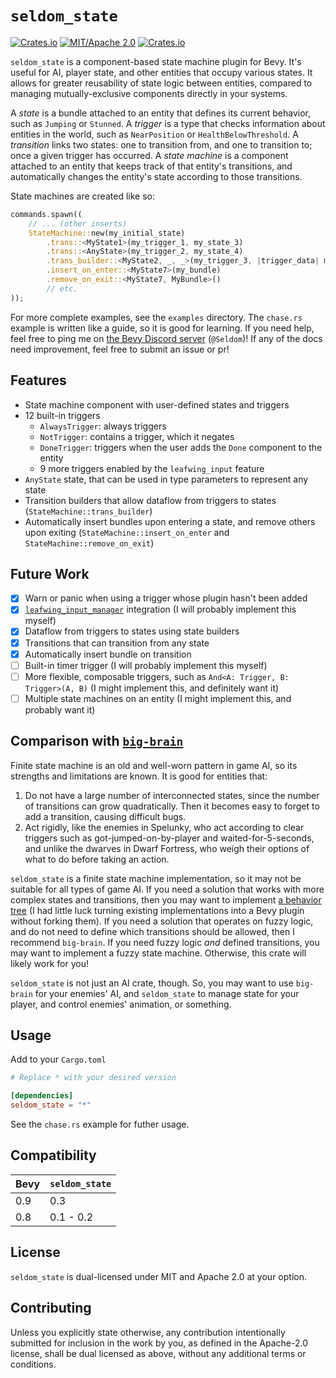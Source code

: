 # `seldom_state`

[![Crates.io](https://img.shields.io/crates/v/seldom_state.svg)](https://crates.io/crates/seldom_state)
[![MIT/Apache 2.0](https://img.shields.io/badge/license-MIT%2FApache-blue.svg)](https://github.com/Seldom-SE/seldom_state#license)
[![Crates.io](https://img.shields.io/crates/d/seldom_state.svg)](https://crates.io/crates/seldom_state)

`seldom_state` is a component-based state machine plugin for Bevy. It's useful for AI,
player state, and other entities that occupy various states. It allows for greater reusability
of state logic between entities, compared to managing mutually-exclusive components directly
in your systems.

A *state* is a bundle attached to an entity that defines its current behavior, such as `Jumping`
or `Stunned`. A *trigger* is a type that checks information about entities in the world,
such as `NearPosition` or `HealthBelowThreshold`. A *transition* links two states:
one to transition from, and one to transition to; once a given trigger has occurred.
A *state machine* is a component attached to an entity that keeps track of that entity's
transitions, and automatically changes the entity's state according to those transitions.

State machines are created like so:

```Rust
commands.spawn((
    // ... (other inserts)
    StateMachine::new(my_initial_state)
        .trans::<MyState1>(my_trigger_1, my_state_3)
        .trans::<AnyState>(my_trigger_2, my_state_4)
        .trans_builder::<MyState2, _, _>(my_trigger_3, |trigger_data| make_state_5(trigger_data))
        .insert_on_enter::<MyState7>(my_bundle)
        .remove_on_exit::<MyState7, MyBundle>()
        // etc.
));
```

For more complete examples, see the `examples` directory. The `chase.rs` example is written
like a guide, so it is good for learning. If you need help, feel free to ping me
on [the Bevy Discord server](https://discord.com/invite/bevy) (`@Seldom`)! If any of the docs
need improvement, feel free to submit an issue or pr!

## Features

* State machine component with user-defined states and triggers
* 12 built-in triggers
    * `AlwaysTrigger`: always triggers
    * `NotTrigger`: contains a trigger, which it negates
    * `DoneTrigger`: triggers when the user adds the `Done` component to the entity
    * 9 more triggers enabled by the `leafwing_input` feature
* `AnyState` state, that can be used in type parameters to represent any state
* Transition builders that allow dataflow from triggers to states (`StateMachine::trans_builder`)
* Automatically insert bundles upon entering a state, and remove others upon exiting
(`StateMachine::insert_on_enter` and `StateMachine::remove_on_exit`)

## Future Work

- [X] Warn or panic when using a trigger whose plugin hasn't been added
- [X] [`leafwing_input_manager`](https://github.com/Leafwing-Studios/leafwing-input-manager)
integration (I will probably implement this myself)
- [X] Dataflow from triggers to states using state builders
- [X] Transitions that can transition from any state
- [X] Automatically insert bundle on transition
- [ ] Built-in timer trigger (I will probably implement this myself)
- [ ] More flexible, composable triggers, such as `And<A: Trigger, B: Trigger>(A, B)` (I might
implement this, and definitely want it)
- [ ] Multiple state machines on an entity (I might implement this, and probably want it)

## Comparison with [`big-brain`](https://github.com/zkat/big-brain)

Finite state machine is an old and well-worn pattern in game AI, so its strengths and limitations
are known. It is good for entities that:

1. Do not have a large number of interconnected states, since the number of transitions can grow
quadratically. Then it becomes easy to forget to add a transition, causing difficult bugs.
2. Act rigidly, like the enemies in Spelunky, who act according to clear triggers such as
got-jumped-on-by-player and waited-for-5-seconds, and unlike the dwarves in Dwarf Fortress,
who weigh their options of what to do before taking an action.

`seldom_state` is a finite state machine implementation, so it may not be suitable for all types
of game AI. If you need a solution that works with more complex states and transitions,
then you may want to implement
[a behavior tree](https://www.gamedeveloper.com/programming/behavior-trees-for-ai-how-they-work)
(I had little luck turning existing implementations into a Bevy plugin without forking them).
If you need a solution that operates on fuzzy logic, and do not need to define
which transitions should be allowed, then I recommend `big-brain`. If you need fuzzy logic
*and* defined transitions, you may want to implement a fuzzy state machine. Otherwise, this crate
will likely work for you!

`seldom_state` is not just an AI crate, though. So, you may want to use `big-brain`
for your enemies' AI, and `seldom_state` to manage state for your player, and control enemies'
animation, or something.

## Usage

Add to your `Cargo.toml`

```toml
# Replace * with your desired version

[dependencies]
seldom_state = "*"
```

See the `chase.rs` example for futher usage.

## Compatibility

| Bevy | `seldom_state` |
| ---- | -------------- |
| 0.9  | 0.3            |
| 0.8  | 0.1 - 0.2      |

## License

`seldom_state` is dual-licensed under MIT and Apache 2.0 at your option.

## Contributing

Unless you explicitly state otherwise, any contribution intentionally submitted for inclusion
in the work by you, as defined in the Apache-2.0 license, shall be dual licensed as above,
without any additional terms or conditions.
